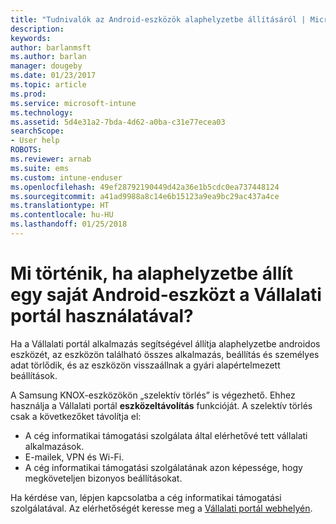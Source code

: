 ```yaml
---
title: "Tudnivalók az Android-eszközök alaphelyzetbe állításáról | Microsoft Docs"
description: 
keywords: 
author: barlanmsft
ms.author: barlan
manager: dougeby
ms.date: 01/23/2017
ms.topic: article
ms.prod: 
ms.service: microsoft-intune
ms.technology: 
ms.assetid: 5d4e31a2-7bda-4d62-a0ba-c31e77ecea03
searchScope:
- User help
ROBOTS: 
ms.reviewer: arnab
ms.suite: ems
ms.custom: intune-enduser
ms.openlocfilehash: 49ef28792190449d42a36e1b5cdc0ea737448124
ms.sourcegitcommit: a41ad9988a8c14e6b15123a9ea9bc29ac437a4ce
ms.translationtype: HT
ms.contentlocale: hu-HU
ms.lasthandoff: 01/25/2018
---
```

# <a name="what-happens-if-you-reset-your-android-device-using-the-company-portal"></a>Mi történik, ha alaphelyzetbe állít egy saját Android-eszközt a Vállalati portál használatával?

Ha a Vállalati portál alkalmazás segítségével állítja alaphelyzetbe androidos eszközét, az eszközön található összes alkalmazás, beállítás és személyes adat törlődik,  és az eszközön visszaállnak a gyári alapértelmezett beállítások.

A Samsung KNOX-eszközökön „szelektív törlés” is végezhető. Ehhez használja a Vállalati portál **eszközeltávolítás** funkcióját. A szelektív törlés csak a következőket távolítja el:

- A cég informatikai támogatási szolgálata által elérhetővé tett vállalati alkalmazások.
- E-mailek, VPN és Wi-Fi.
- A cég informatikai támogatási szolgálatának azon képessége, hogy megköveteljen bizonyos beállításokat.

Ha kérdése van, lépjen kapcsolatba a cég informatikai támogatási szolgálatával. Az elérhetőségét keresse meg a [Vállalati portál webhelyén](https://portal.manage.microsoft.com#HelpDeskDialog).
